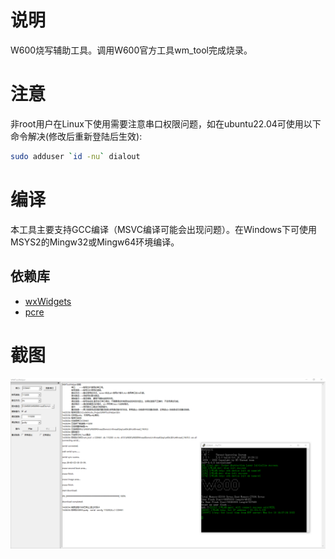 # 说明

W600烧写辅助工具。调用W600官方工具wm_tool完成烧录。

# 注意

非root用户在Linux下使用需要注意串口权限问题，如在ubuntu22.04可使用以下命令解决(修改后重新登陆后生效):

```bash
sudo adduser `id -nu` dialout
```

# 编译

本工具主要支持GCC编译（MSVC编译可能会出现问题）。在Windows下可使用MSYS2的Mingw32或Mingw64环境编译。

## 依赖库

- [wxWidgets](http://wxwidgets.org/)
- [pcre](http://www.pcre.org)



# 截图

![screenshot](doc/screenshot.png)